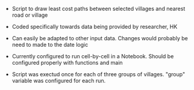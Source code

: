 - Script to draw least cost paths between selected villages and nearest road or village
- Coded specifically towards data being provided by researcher, HK
- Can easily be adapted to other input data. Changes would probably be need to made to the date logic
- Currently configured to run cell-by-cell in a Notebook. Should be configured properly with functions and main

- Script was exectud once for each of three groups of villages. "group" variable was configured for each run. 
